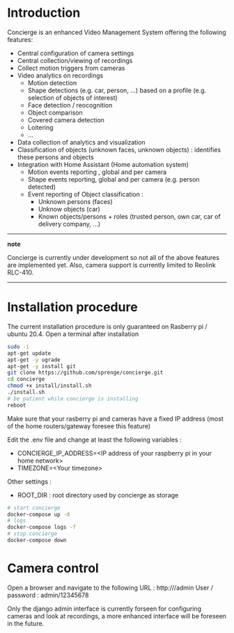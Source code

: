 # Introduction
Concierge is an enhanced Video Management System offering the following features:
* Central configuration of camera settings
* Central collection/viewing of recordings
* Collect motion triggers from cameras
* Video analytics on recordings
  * Motion detection
  * Shape detections (e.g. car, person, ...) based on a profile (e.g. selection of objects of interest)
  * Face detection / reocognition
  * Object comparison
  * Covered camera detection
  * Loitering
  * ...
* Data collection of analytics and visualization
* Classification of objects (unknown faces, unknown objects) : identifies these persons and objects
* Integration with Home Assistant (Home automation system)
  * Motion events reporting , global and per camera
  * Shape events reporting, global and per camera (e.g. person detected)
  * Event reporting of Object classification :
    * Unknown persons (faces)
    * Unknow objects (car)
    * Known objects/persons + roles (trusted person, own car, car of delivery company, ...)

---
**note**

Concierge is currently under development so not all of the above features are implemented yet.  Also, camera support is currently limited to Reolink RLC-410.

---
# Installation procedure
The current installation procedure is only guaranteed on Rasberry pi / ubuntu 20.4.  Open a terminal after installation

```bash
sudo -i
apt-get update
apt-get -y ugrade
apt-get -y install git
git clone https://github.com/sprenge/concierge.git
cd concierge
chmod +x install/install.sh
./install.sh
# be patient while concierge is installing
reboot
```
Make sure that your rasberry pi and cameras have a fixed IP address (most of the home routers/gateway foresee this feature)

Edit the .env file and change at least the following variables :
- CONCIERGE_IP_ADDRESS=\<IP address of your raspberry pi in your home network\>
- TIMEZONE=\<Your timezone\>

Other settings :
- ROOT_DIR : root directory used by concierge as storage

```bash
# start concierge
docker-compose up -d
# logs
docker-compose logs -f
# stop concierge
docker-compose down
```

# Camera control

Open a browser and navigate to the following URL : http://<concierge ip>/admin
User / password : admin/12345678

Only the django admin interface is currently forseen for configuring cameras and look at recordings, a more enhanced interface will be foreseen in the future.